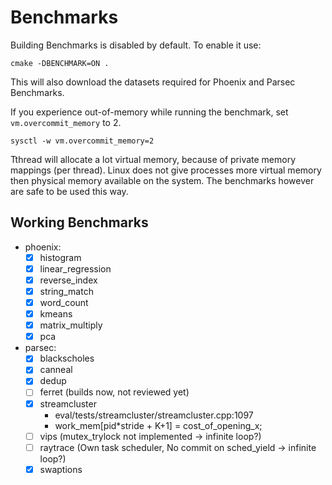 # Benchmarks

Building Benchmarks is disabled by default.
To enable it use:

```
cmake -DBENCHMARK=ON .
```

This will also download the datasets required for Phoenix and Parsec Benchmarks.

If you experience out-of-memory while running the benchmark, set `vm.overcommit_memory` to 2.

```
sysctl -w vm.overcommit_memory=2
```

Tthread will allocate a lot virtual memory, because of private memory mappings (per thread).
Linux does not give processes more virtual memory then physical memory available on the system.
The benchmarks however are safe to be used this way.

## Working Benchmarks

- phoenix:
  - [x] histogram
  - [x] linear_regression
  - [x] reverse_index
  - [x] string_match
  - [x] word_count
  - [x] kmeans
  - [x] matrix_multiply
  - [x] pca
- parsec:
  - [x] blackscholes
  - [x] canneal
  - [x] dedup
  - [ ] ferret (builds now, not reviewed yet)
  - [x] streamcluster
      - eval/tests/streamcluster/streamcluster.cpp:1097
      - work_mem[pid*stride + K+1] = cost_of_opening_x;
  - [ ] vips (mutex_trylock not implemented -> infinite loop?)
  - [ ] raytrace (Own task scheduler, No commit on sched_yield -> infinite loop?)
  - [x] swaptions
